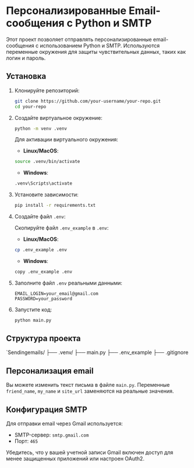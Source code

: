 ﻿# Персонализированные Email-сообщения с Python и SMTP

Этот проект позволяет отправлять персонализированные email-сообщения с использованием Python и SMTP. Используются переменные окружения для защиты чувствительных данных, таких как логин и пароль.

## Установка

1. Клонируйте репозиторий:

    ```bash
    git clone https://github.com/your-username/your-repo.git
    cd your-repo
    ```

2. Создайте виртуальное окружение:

    ```bash
    python -m venv .venv
    ```

    Для активации виртуального окружения:
    
    - **Linux/MacOS**:
    
    ```bash
    source .venv/bin/activate
    ```
    
    - **Windows**:
    
    ```bash
    .venv\Scripts\activate
    ```

3. Установите зависимости:

    ```bash
    pip install -r requirements.txt
    ```

4. Создайте файл `.env`:

    Скопируйте файл `.env_example` в `.env`:

    - **Linux/MacOS**:
    
    ```bash
    cp .env_example .env
    ```

    - **Windows**:
    
    ```bash
    copy .env_example .env
    ```

5. Заполните файл `.env` реальными данными:

    ```env
    EMAIL_LOGIN=your_email@gmail.com
    PASSWORD=your_password
    ```

6. Запустите код:

    ```bash
    python main.py
    ```

## Структура проекта
`Sendingemails/
├── .venv/
├── main.py
├── .env_example
├── .gitignore


## Персонализация email

Вы можете изменить текст письма в файле `main.py`. Переменные `friend_name`, `my_name` и `site_url` заменяются на реальные значения.

## Конфигурация SMTP

Для отправки email через Gmail используется:

- SMTP-сервер: `smtp.gmail.com`
- Порт: `465`

Убедитесь, что у вашей учетной записи Gmail включен доступ для менее защищенных приложений или настроен OAuth2.

